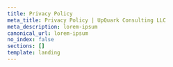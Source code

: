 ```yaml
---
title: Privacy Policy
meta_title: Privacy Policy | UpQuark Consulting LLC
meta_description: lorem-ipsum
canonical_url: lorem-ipsum
no_index: false
sections: []
template: landing
---
```

